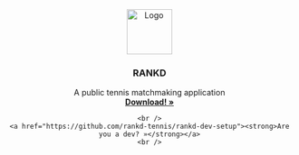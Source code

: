 
<!-- PROJECT LOGO -->
<div align="center">
  <a href="https://github.com/othneildrew/Best-README-Template">
    <img src="https://avatars.githubusercontent.com/u/110574587?s=400&u=b81b860bc7fc741c1064222e7219704002c374d8&v=4" alt="Logo" width="80" height="80">
  </a>

  <h3 align="center">RANKD</h3>

  <p align="center">
    A public tennis matchmaking application
    <br />
    <a href="https://www.rankd.ca"><strong>Download! »</strong></a>
    <br />
    
    <br />
    <a href="https://github.com/rankd-tennis/rankd-dev-setup"><strong>Are you a dev? »</strong></a>
    <br />
  </p> 
</div>
